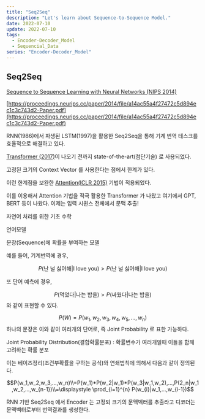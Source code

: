 ```yaml
---
title: "Seq2Seq"
description: "Let's learn about Sequence-to-Sequence Model."
date: 2022-07-10
update: 2022-07-10
tags:
  - Encoder-Decoder_Model
  - Sequencial_Data
series: "Encoder-Decoder_Model"
---
```


## Seq2Seq

[Sequence to Sequence Learning with Neural Networks (NIPS 2014)](https://proceedings.neurips.cc/paper/2014/file/a14ac55a4f27472c5d894ec1c3c743d2-Paper.pdf)

[https://proceedings.neurips.cc/paper/2014/file/a14ac55a4f27472c5d894ec1c3c743d2-Paper.pdf](https://proceedings.neurips.cc/paper/2014/file/a14ac55a4f27472c5d894ec1c3c743d2-Paper.pdf)

RNN(1986)에서 파생된 LSTM(1997)을 활용한 Seq2Seq을 통해 기계 번역 테스크를 효율적으로 해결하고 있다. 

[Transformer (2017)](https://www.notion.so/Transformer-Attention-Is-All-You-Need-adfe62ce5ce24e22977f175afe0d1336)이 나오기 전까지 state-of-the-art(첨단기술) 로 사용되었다.

고정된 크기의 Context Vector 를 사용한다는 점에서 한계가 있다.

이런 한계점을 보완한 [Attention(ICLR 2015)](https://www.notion.so/Attention-7cfa9b129e18413cac9015e24b36a60a) 기법이 적용되었다.

이를 이용해서 Attention 기법을 적극 활용한 Transformer 가 나왔고 여기에서 GPT, BERT 등이 나왔다. 이제는 입력 시퀀스 전체에서 문맥 추출!

자연어 처리를 위한 기초 수학

언어모델

문장(Sequence)에 확률을 부여하는 모델

예를 들어, 기계번역에 경우, 

$$P(\text{{난 널 싫어해}}|\text{I love you}) > P(\text{{난 널 싫어해}}|\text{I love you})$$ 

또 단어 예측에 경우, 

$$P(\text{먹었다}|\text{나는 밥을}) > P(\text{싸웠다}|\text{나는 밥을})$$ 와 같이 표현할 수 있다.

$$P(W) = P(w_1,w_2,w_3,w_4,w_5,...,w_n)$$ 하나의 문장은 이와 같이 여러개의 단어로, 즉 Joint Probability 로 표한 가능하다.

Joint Probability Distribution(결합확률분포) : 확률변수가 여러개일때 이들을 함께 고려하는 확률 분포

이는 베이즈정리(조건부확률을 구하는 공식)와 연쇄법칙에 의해서 다음과 같이 정의된다.

$$P(w_1,w_2,w_3,...,w_n)\\=P(w_1)*P(w_2|w_1)*P(w_3|w_1,w_2),...,P(2_n|w_1,w_2,...,w_{n-1})\\=\displaystyle \prod_{i=1}^{n} P(w_{i}|w_1,...,w_{i-1})$$

RNN 기반 Seq2Seq 에서 Encoder 는 고정되 크기의 문맥벡터를 추출라고 디코더는 문맥벡터로부터 번역결과를 생성한다.
